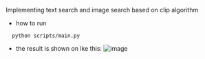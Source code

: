 Implementing text search and image search based on clip algorithm

- how to run
```
  python scripts/main.py
```

- the result is shown on lke this:
![image](https://github.com/user-attachments/assets/bdcbdd69-e728-4a57-80dc-907d50237233)
